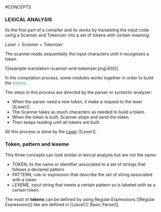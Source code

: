 #CONCEPTS 

### LEXICAL ANALYSIS

Its the first part of a compiler and its works by translating the input code using a Scanner and Tokenizer into a set of tokens with certain meaning. 

$Lexer = Scanner + Tokenizer$

The scanner reads sequentially the input characters until it recognizes a token.


![[example-translation-scanner-and-tokenizer.png|400]]


In the compilation process, some modules works together in order to build the <span style="color:LightSeaGreen;">tokens</span>. 

The steps in this process are directed by the parser or syntactic analyzer: 

* When the parser need a new token, it make a request to the lexer [[Lexer]]
* The Scanner takes as much characters as needed to build a token. 
* When the token is built, Scanner stops and send the token. 
* Then keeps reading until all tokens are built. 

All this process is done by the <a href="./Lexer.md">Lexer</a> [[Lexer]]. 




### Token, pattern and lexeme

This three concepts can look similar in lexical analysis but are not the same: 

* TOKEN, its the name or identifier associated to a set of strings that follows a declared pattern
* PATTERN, rule or expression that describe the set of string associated with a token
* LEXEME, input string that meets a certain pattern so is labeled with as a certain token. 

The most of **tokens** can be defined by using Regular Expressions [[Regular Expressions]] like are defined in [[JavaCC Basic Parser]]. 
